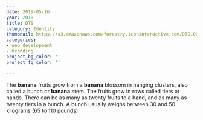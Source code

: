 ```yaml
---
date: 2019-05-16
year: 2019
title: DTS
category: Identity
thumbnail: https://s3.amazonaws.com/forestry.iconinteractive.com/DTS.003.jpeg
categories:
- web development
- branding
project_bg_color: ''
project_fg_color: ''

---
```

The **banana** fruits grow from a **banana** blossom in hanging clusters, also called a bunch or **banana** stem. The fruits grow in rows called tiers or hands. There can be as many as twenty fruits to a hand, and as many as twenty tiers in a bunch. A bunch usually weighs between 30 and 50 kilograms (65 to 110 pounds)